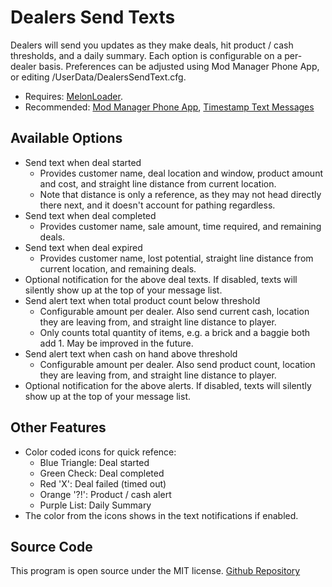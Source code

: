 # Dealers Send Texts
Dealers will send you updates as they make deals, hit product / cash thresholds, and a daily summary. Each option is configurable on a per-dealer basis. Preferences can be adjusted using Mod Manager Phone App, or editing /UserData/DealersSendText.cfg.

- Requires: [MelonLoader](https://melonwiki.xyz/#/). 
- Recommended: [Mod Manager Phone App](https://www.nexusmods.com/schedule1/mods/397), [Timestamp Text Messages](https://www.nexusmods.com/schedule1/mods/1129)

## Available Options
- Send text when deal started
  - Provides customer name, deal location and window, product amount and cost, and straight line distance from current location.
  - Note that distance is only a reference, as they may not head directly there next, and it doesn't account for pathing regardless.
- Send text when deal completed
  - Provides customer name, sale amount, time required, and remaining deals.
- Send text when deal expired
  - Provides customer name, lost potential, straight line distance from current location, and remaining deals.
- Optional notification for the above deal texts. If disabled, texts will silently show up at the top of your message list.
- Send alert text when total product count below threshold
  - Configurable amount per dealer. Also send current cash, location they are leaving from, and straight line distance to player.
  - Only counts total quantity of items, e.g. a brick and a baggie both add 1. May be improved in the future.
- Send alert text when cash on hand above threshold
  - Configurable amount per dealer. Also send product count, location they are leaving from, and straight line distance to player.
- Optional notification for the above alerts. If disabled, texts will silently show up at the top of your message list.

## Other Features
- Color coded icons for quick refence:
  - Blue Triangle: Deal started
  - Green Check: Deal completed
  - Red 'X': Deal failed (timed out)
  - Orange '?!': Product / cash alert
  - Purple List: Daily Summary
- The color from the icons shows in the text notifications if enabled.

## Source Code
This program is open source under the MIT license. [Github Repository](https://github.com/GuysWeForgotDre/DealersSendTexts/)
